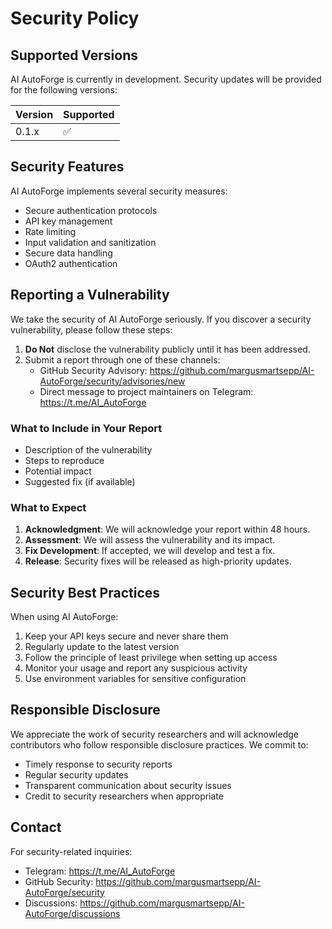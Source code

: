 # Security Policy

## Supported Versions

AI AutoForge is currently in development. Security updates will be provided for the following versions:

| Version | Supported          |
| ------- | ------------------ |
| 0.1.x   | :white_check_mark: |

## Security Features

AI AutoForge implements several security measures:

- Secure authentication protocols
- API key management
- Rate limiting
- Input validation and sanitization
- Secure data handling
- OAuth2 authentication

## Reporting a Vulnerability

We take the security of AI AutoForge seriously. If you discover a security vulnerability, please follow these steps:

1. **Do Not** disclose the vulnerability publicly until it has been addressed.
2. Submit a report through one of these channels:
   - GitHub Security Advisory: https://github.com/margusmartsepp/AI-AutoForge/security/advisories/new
   - Direct message to project maintainers on Telegram: https://t.me/AI_AutoForge

### What to Include in Your Report

- Description of the vulnerability
- Steps to reproduce
- Potential impact
- Suggested fix (if available)

### What to Expect

1. **Acknowledgment**: We will acknowledge your report within 48 hours.
2. **Assessment**: We will assess the vulnerability and its impact.
3. **Fix Development**: If accepted, we will develop and test a fix.
4. **Release**: Security fixes will be released as high-priority updates.

## Security Best Practices

When using AI AutoForge:

1. Keep your API keys secure and never share them
2. Regularly update to the latest version
3. Follow the principle of least privilege when setting up access
4. Monitor your usage and report any suspicious activity
5. Use environment variables for sensitive configuration

## Responsible Disclosure

We appreciate the work of security researchers and will acknowledge contributors who follow responsible disclosure practices. We commit to:

- Timely response to security reports
- Regular security updates
- Transparent communication about security issues
- Credit to security researchers when appropriate

## Contact

For security-related inquiries:
- Telegram: https://t.me/AI_AutoForge
- GitHub Security: https://github.com/margusmartsepp/AI-AutoForge/security
- Discussions: https://github.com/margusmartsepp/AI-AutoForge/discussions
